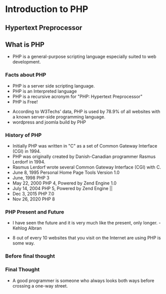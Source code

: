 # Introduction to PHP

## Hypertext Preprocessor

## What is PHP

- PHP is a general-purpose scripting language especially suited to web development.

### Facts about PHP

- PHP is a server side scripting language.
- PHP is an Interpreted language
- PHP is a recursive acronym for "PHP: Hypertext Preprocessor"
- PHP is Free!

* According to W3Techs' data, PHP is used by 78.9% of all websites with a known server-side programming language.
* wordpress and joomla build by PHP

### History of PHP

- Initially PHP was written in "C" as a set of Common Gateway Interface (CGI) in 1994.
- PHP was originally created by Danish-Canadian programmer Rasmus Lerdorf in 1994.
- Rasmus Lerdorf wrote several Common Gateway Interface (CGI) with C.
- June 8, 1995 Personal Home Page Tools Version 1.0
- June, 1998 PHP 3
- May 22, 2000 PHP 4, Powered by Zend Engine 1.0
- July 14, 2004 PHP 5, Powered by Zend Engine ||
- Dec 3, 2015 PHP 7.0
- Nov 26, 2020 PHP 8

### PHP Present and Future

- I have seen the future and it is very much like the present, only longer. - Kehlog Albran

- 8 out of every 10 websites that you visit on the Internet are using PHP is some way.

### Before final thought

### Final Thought

- A good programmer is someone who always looks both ways before crossing a one-way street.
